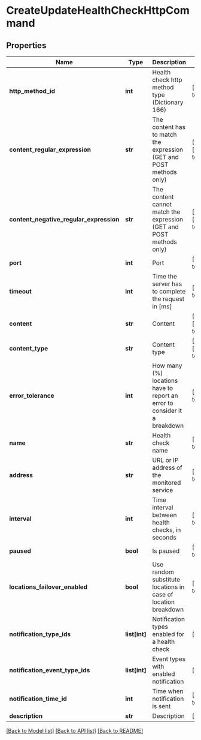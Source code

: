 # CreateUpdateHealthCheckHttpCommand

## Properties
Name | Type | Description | Notes
------------ | ------------- | ------------- | -------------
**http_method_id** | **int** | Health check http method type (Dictionary 166) | [default to 1440]
**content_regular_expression** | **str** | The content has to match the expression (GET and POST methods only) | [optional] [default to '']
**content_negative_regular_expression** | **str** | The content cannot match the expression (GET and POST methods only) | [optional] [default to '']
**port** | **int** | Port | [default to 80]
**timeout** | **int** | Time the server has to complete the request in [ms] | [default to 7000]
**content** | **str** | Content | [optional] [default to '']
**content_type** | **str** | Content type | [optional] [default to '']
**error_tolerance** | **int** | How many (%) locations have to report an error to consider it a breakdown | [default to 51]
**name** | **str** | Health check name | [default to '']
**address** | **str** | URL or IP address of the monitored service | [default to '']
**interval** | **int** | Time interval between health checks, in seconds | [default to 60]
**paused** | **bool** | Is paused | [default to False]
**locations_failover_enabled** | **bool** | Use random substitute locations in case of location breakdown | [default to True]
**notification_type_ids** | **list[int]** | Notification types enabled for a health check | [optional] 
**notification_event_type_ids** | **list[int]** | Event types with enabled notification | [optional] 
**notification_time_id** | **int** | Time when notification is sent | [default to 1594]
**description** | **str** | Description | [optional] 

[[Back to Model list]](../README.md#documentation-for-models) [[Back to API list]](../README.md#documentation-for-api-endpoints) [[Back to README]](../README.md)


